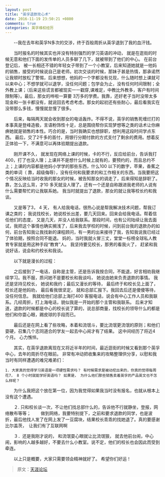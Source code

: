 ```yaml
---
layout: post
title: "英孚退款攻心术"
date: 2016-11-19 23:50:21 +0800
comments: true
categories: 英孚维权经历
---
```

　　--我在去年和英孚N多次的交涉，终于百般周折从英孚退到了我的血汗钱。

　　当时报名的时候其实也并没有特别强烈的学习英语的冲动， 就是在逛街的时候无意和他们下面的发传单的人员多聊了几下，就被带到了他们的中心。 在前台登记后， 被一长相还不错的年轻女子带到了一个小教室，后来知道她就是一他妈的销售，接受的时候说自己是老师。初次交谈的时候，那妹子甚是热情，那承诺然让我顿时放松了警惕，后来想想，他妈的一个字都没有兑现，什么随时想上课就可以来中心；不想学就可以退学，没任何问题；包学会为止，没有任何时间限制；全外教上课；（后来这些谎言都被现实一一戳穿,课难定，中教比外教多，客户有时间限制等）。最后，那女的哗啦一算要 3万多的学费。我靠，还好老子当时没带太多现金和一张卡都没有，就说回去考虑考虑。那女的起初还有些耐心，最后看我实在没带那么多钱，慢慢就怠慢了很多。
<!--more-->

　　后来，每隔两天就会收到那女的电话轰炸。不得不说，英孚的销售死缠烂打的本事真是登峰造极，言语粉饰性十足，总是围绕帮你实现梦想等之类的话术让你麻痹她就是销售的本性。巧合的是，当时我确实也想辞职，想利用这段时间学点东西。 最后，交了2千多的首付，用银行分期付款的方式支付了剩余的费用。想着反正体验一下，不满意可以再体验期提出退款。 

　　刚开课不久， 就发现在网络上课的时候，卡的不行，反应给前台，告诉我打400，打了也没人理；上课并不是想什么时候上就有的，要预约的，而且总约不上；上课的内容都是他妈小学学的那些东西，什么100 以下的数字，苹果，香蕉之类的单词（ 靠，超级侮辱），没有任何和我要求的和工作相关的东西。当我要把这个情况反映给当时收我的那女的时候，被告知那女的调走了，后来得知是辞职了。 靠，怎么这么背，才10 多天就没人理了。还有一个还是自称跟进我老师的人说有什么需要帮忙的让我联系她。 我当时就提出了退款，那女的就让我等校长约和我谈。

　　又是等了3， 4 天， 有人给我电话，很热心说是帮我解决技术问题，帮我订课之类的； 我说找校长，她说校长出差，要几天回来。回来会给我电话。帮着信任他们的态度， 又是几天，并没人给我联系。那段时间，也有公司陆续让我去面试，我把这个事情也确实搁浅了，后来我去学校的时候，问到前台我的退款办的如何，前台告知我让我找新的课程顾问，有一男的出来接待了我，告知我说我已经过了体验期，按照合同不能退。 妈的，当时我就火冒三丈，堂堂一标榜全球私人教育专家就是用这种手段“教育”人。 我坚持要见校长，那男的看我火了， 赶紧和我说好话，说会和约校长和我谈。 

　　以下就是漫长的过程： 

　　之后接到了一电话，自称是主管，还是告诉我按合同，不能退，好言相劝我继续学习。我不服，质问她不是要校长和我谈吗， 她说由她来负责退款的事情。 我还是坚持见校长， 她说和我约；最后又漫长的等待， 最后终于和校长见上面了， 校长还是他妈劝， 最后看我很坚定， 就和总部汇报下。我回去后还是傻傻等待，没任何信息。 我就给他们总部上海打400 客服电话，说会有中心工作人员和我联系。几经周折，打上海电话，貌似我是一开始的那个主管和我联系。 后来才知道，退款的时候都是中心的校长说了算的，说总部商量，找校长的领导什么的都是他们和你耍心眼，踢皮球的手段而已。 

　　最后还是在网上看了些攻略，本着和流氓斗，要比流氓更流氓的原则；和他们耍硬，召集几个志同道合的学友一起去中心闹才有了结果。 这中间经历了将近4 个月。 心力憔悴。 

　　其实，在英孚退款离现在又将近半年的时间，最近逛街的时候又看到那个英孚中心，去年的周折尽在眼前。 非常有冲动把收集来的攻略整理供分享，以慰和我当时有同样遭遇的难兄难弟们： 

	1. 大家真的觉得学习英语是一项硬性需求吗？ 有时候需求是被动挖出来的，你真的觉得每周花7， 8 个小时就能学好英语吗？ 如果是， 为什么他们那些销售卖着英孚的产品英文也不怎么样呢？　

　　为什么我把这个放在第一位，因为我觉得如果我当时没有报名，也就从根本上没有这个遭遇。　

　　２.	只和校长谈一次，不让他们找总部什么的，告诉他不行就静坐，登报，网络散布等等；
　　做到网络，我要特别提下，之前和要求退款的同学，也是波折，最后他找人发了在网上发了一豆腐块，结果校长乖乖的找她退了。真的要感谢比尔盖茨，　让我们有了互联网啊

　　３．还是我刚才说的， 和流氓耍心眼就让比流氓狠， 就去他前台闹，中心闹，影响的人越多越好，不要去什么小教室。说不定，他们的校长也会因此而受到牵连。

　　以上只是概要，大家只需要领会精神就好了。 希望你们好运！ 

> 原文：[天涯论坛](http://bbs.tianya.cn/)
